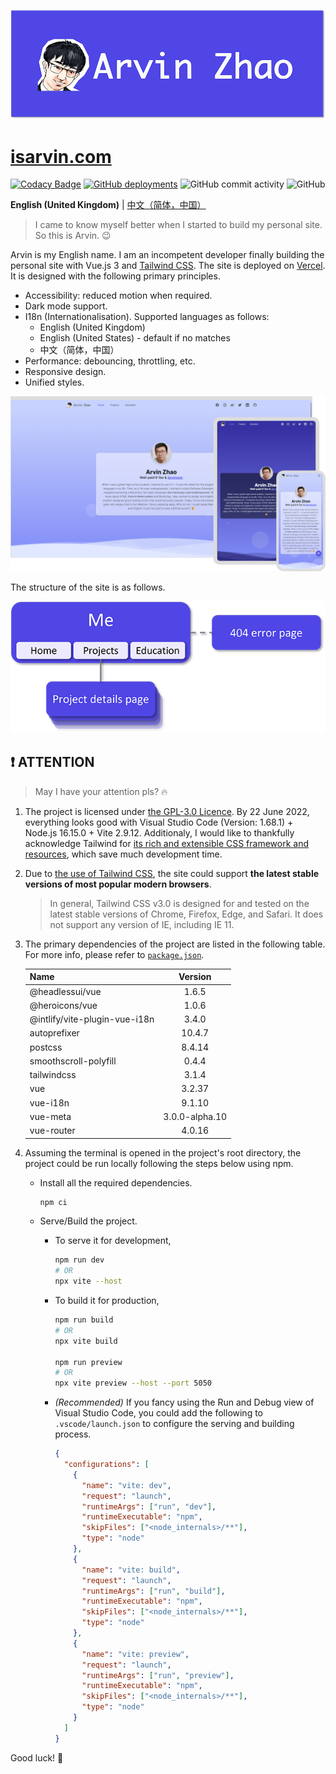 ![banner.png](./img_README/banner.png)

# [isarvin.com](https://isarvin.com)

[![Codacy Badge](https://app.codacy.com/project/badge/Grade/810eda125dbf4b9d96b81e6c34ec26e6)](https://www.codacy.com/gh/ArvinZJC/isarvin/dashboard?utm_source=github.com&utm_medium=referral&utm_content=ArvinZJC/isarvin&utm_campaign=Badge_Grade)
[![GitHub deployments](https://img.shields.io/github/deployments/ArvinZJC/isarvin/production?label=Vercel&logo=vercel)](https://isarvin.com)
![GitHub commit activity](https://img.shields.io/github/commit-activity/m/ArvinZJC/isarvin)
![GitHub](https://img.shields.io/github/license/ArvinZJC/isarvin)

**English (United Kingdom)** | [中文（简体，中国）](./README_zh-Hans-CN.md)

> I came to know myself better when I started to build my personal site. So this is Arvin. 😉

Arvin is my English name. I am an incompetent developer finally building the personal site with Vue.js 3 and [Tailwind CSS](https://tailwindcss.com/). The site is deployed on [Vercel](https://vercel.com/home). It is designed with the following primary principles.

- Accessibility: reduced motion when required.
- Dark mode support.
- I18n (Internationalisation). Supported languages as follows:
  - English (United Kingdom)
  - English (United States) - default if no matches
  - 中文（简体，中国）
- Performance: debouncing, throttling, etc.
- Responsive design.
- Unified styles.

![example.png](./img_README/example.png)

The structure of the site is as follows.

![structure.png](./img_README/structure.png)

## ❗ ATTENTION

> May I have your attention pls? 🔥

1. The project is licensed under [the GPL-3.0 Licence](./LICENCE). By 22 June 2022, everything looks good with Visual Studio Code (Version: 1.68.1) + Node.js 16.15.0 + Vite 2.9.12. Additionaly, I would like to thankfully acknowledge Tailwind for [its rich and extensible CSS framework and resources](https://tailwindcss.com/resources), which save much development time.
2. Due to [the use of Tailwind CSS](https://tailwindcss.com/docs/browser-support), the site could support **the latest stable versions of most popular modern browsers**.

   > In general, Tailwind CSS v3.0 is designed for and tested on the latest stable versions of Chrome, Firefox, Edge, and Safari. It does not support any version of IE, including IE 11.

3. The primary dependencies of the project are listed in the following table. For more info, please refer to [`package.json`](./package.json).

   | Name                          |    Version     |
   | :---------------------------- | :------------: |
   | @headlessui/vue               |     1.6.5      |
   | @heroicons/vue                |     1.0.6      |
   | @intlify/vite-plugin-vue-i18n |     3.4.0      |
   | autoprefixer                  |     10.4.7     |
   | postcss                       |     8.4.14     |
   | smoothscroll-polyfill         |     0.4.4      |
   | tailwindcss                   |     3.1.4      |
   | vue                           |     3.2.37     |
   | vue-i18n                      |     9.1.10     |
   | vue-meta                      | 3.0.0-alpha.10 |
   | vue-router                    |     4.0.16     |

4. Assuming the terminal is opened in the project's root directory, the project could be run locally following the steps below using npm.

   - Install all the required dependencies.

     ```sh
     npm ci
     ```

   - Serve/Build the project.

     - To serve it for development,

       ```sh
       npm run dev
       # OR
       npx vite --host
       ```

     - To build it for production,

       ```sh
       npm run build
       # OR
       npx vite build

       npm run preview
       # OR
       npx vite preview --host --port 5050
       ```

     - _(Recommended)_ If you fancy using the Run and Debug view of Visual Studio Code, you could add the following to `.vscode/launch.json` to configure the serving and building process.

       ```JSON
       {
         "configurations": [
           {
             "name": "vite: dev",
             "request": "launch",
             "runtimeArgs": ["run", "dev"],
             "runtimeExecutable": "npm",
             "skipFiles": ["<node_internals>/**"],
             "type": "node"
           },
           {
             "name": "vite: build",
             "request": "launch",
             "runtimeArgs": ["run", "build"],
             "runtimeExecutable": "npm",
             "skipFiles": ["<node_internals>/**"],
             "type": "node"
           },
           {
             "name": "vite: preview",
             "request": "launch",
             "runtimeArgs": ["run", "preview"],
             "runtimeExecutable": "npm",
             "skipFiles": ["<node_internals>/**"],
             "type": "node"
           }
         ]
       }
       ```

Good luck! 💖
